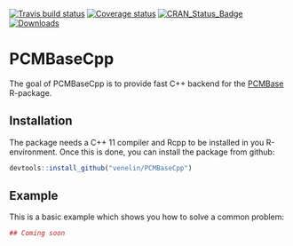 
<!-- README.md is generated from README.Rmd. Please edit that file -->
[![Travis build status](https://travis-ci.org/venelin/PCMBaseCpp.svg?branch=master)](https://travis-ci.org/venelin/PCMBaseCpp) [![Coverage status](https://codecov.io/gh/venelin/PCMBaseCpp/branch/master/graph/badge.svg)](https://codecov.io/github/venelin/PCMBaseCpp?branch=master) [![CRAN\_Status\_Badge](http://www.r-pkg.org/badges/version/PCMBaseCpp?color=blue)](http://cran.r-project.org/web/packages/PCMBaseCpp) [![Downloads](http://cranlogs.r-pkg.org/badges/PCMBaseCpp?color=blue)](http://cran.rstudio.com/package=PCMBaseCpp)

PCMBaseCpp
==========

The goal of PCMBaseCpp is to provide fast C++ backend for the [PCMBase](https://venelin.github.io/PCMBase) R-package.

Installation
------------

The package needs a C++ 11 compiler and Rcpp to be installed in you R-environment. Once this is done, you can install the package from github:

``` r
devtools::install_github("venelin/PCMBaseCpp")
```

<!--
You can install the github version of PCMBaseCpp: from [CRAN](https://CRAN.R-project.org) with:


```r
install.packages("PCMBaseCpp")
```
-->
Example
-------

This is a basic example which shows you how to solve a common problem:

``` r
## Coming soon
```
